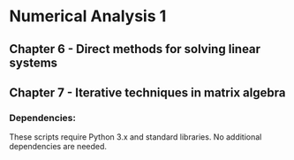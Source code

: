 # Numerical Analysis 1
## Chapter 6 - Direct methods for solving linear systems
## Chapter 7 - Iterative techniques in matrix algebra

### Dependencies:
These scripts require Python 3.x and standard libraries. No additional dependencies are needed.

